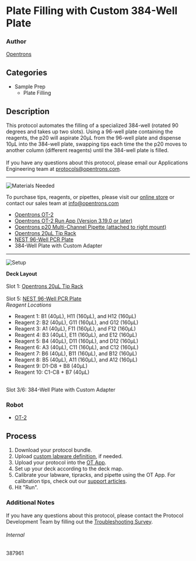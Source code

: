 # Plate Filling with Custom 384-Well Plate

### Author
[Opentrons](https://opentrons.com/)

## Categories
* Sample Prep
	* Plate Filling


## Description
This protocol automates the filling of a specialized 384-well (rotated 90 degrees and takes up two slots). Using a 96-well plate containing the reagents, the p20 will aspirate 20µL from the 96-well plate and dispense 10µL into the 384-well plate, swapping tips each time the the p20 moves to another column (different reagents) until the 384-well plate is filled.</br>
</br>
If you have any questions about this protocol, please email our Applications Engineering team at [protocols@opentrons.com](mailto:protocols@opentrons.com).

---
![Materials Needed](https://s3.amazonaws.com/opentrons-protocol-library-website/custom-README-images/001-General+Headings/materials.png)

To purchase tips, reagents, or pipettes, please visit our [online store](https://shop.opentrons.com/) or contact our sales team at [info@opentrons.com](mailto:info@opentrons.com)

* [Opentrons OT-2](https://shop.opentrons.com/collections/ot-2-robot/products/ot-2)
* [Opentrons OT-2 Run App (Version 3.19.0 or later)](https://opentrons.com/ot-app/)
* [Opentrons p20 Multi-Channel Pipette (attached to right mount)](https://shop.opentrons.com/collections/ot-2-robot/products/single-channel-electronic-pipette)
* [Opentrons 20µL Tip Rack](https://shop.opentrons.com/collections/opentrons-tips)
* [NEST 96-Well PCR Plate](https://shop.opentrons.com/collections/verified-labware/products/nest-0-1-ml-96-well-pcr-plate-full-skirt)
* 384-Well Plate with Custom Adapter


---
![Setup](https://s3.amazonaws.com/opentrons-protocol-library-website/custom-README-images/001-General+Headings/Setup.png)

**Deck Layout**</br>
</br>
Slot 1: [Opentrons 20µL Tip Rack](https://shop.opentrons.com/collections/opentrons-tips)</br>
</br>
Slot 5: [NEST 96-Well PCR Plate](https://shop.opentrons.com/collections/verified-labware/products/nest-0-1-ml-96-well-pcr-plate-full-skirt)</br>
*Reagent Locations*</br>
* Reagent 1: B1 (40µL), H11 (160µL), and H12 (160µL)
* Reagent 2: B2 (40µL), G11 (160µL), and G12 (160µL)
* Reagent 3: A1 (40µL), F11 (160µL), and F12 (160µL)
* Reagent 4: B3 (40µL), E11 (160µL), and E12 (160µL)
* Reagent 5: B4 (40µL), D11 (160µL), and D12 (160µL)
* Reagent 6: A3 (40µL), C11 (160µL), and C12 (160µL)
* Reagent 7: B6 (40µL), B11 (160µL), and B12 (160µL)
* Reagent 8: B5 (40µL), A11 (160µL), and A12 (160µL)
* Reagent 9: D1-D8 + B8 (40µL)
* Reagent 10: C1-C8 + B7 (40µL)
</br>
Slot 3/6: 384-Well Plate with Custom Adapter

### Robot
* [OT-2](https://opentrons.com/ot-2)

## Process

1. Download your protocol bundle.
2. Upload [custom labware definition](https://support.opentrons.com/en/articles/3136506-using-labware-in-your-protocols), if needed.
3. Upload your protocol into the [OT App](https://opentrons.com/ot-app).
4. Set up your deck according to the deck map.
5. Calibrate your labware, tipracks, and pipette using the OT App. For calibration tips, check out our [support articles](https://support.opentrons.com/en/collections/1559720-guide-for-getting-started-with-the-ot-2).
6. Hit "Run".

### Additional Notes
If you have any questions about this protocol, please contact the Protocol Development Team by filling out the [Troubleshooting Survey](https://protocol-troubleshooting.paperform.co/).

###### Internal
387961
